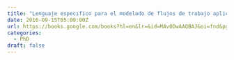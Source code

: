 ```yaml
---
title: "Lenguaje especıfico para el modelado de flujos de trabajo aplicados a ciencia de datos"
date: 2016-09-15T05:00:00Z
url: https://books.google.com/books?hl=en&lr=&id=MAv0DwAAQBAJ&oi=fnd&pg=PA227&dq=info:ALVaH5iK4IMJ:scholar.google.com&ots=ln_yp41oLQ&sig=kWGDvVzEFxwGFP45sM8P-xA6gEs
categories:
  - PhD
draft: false
---
```

